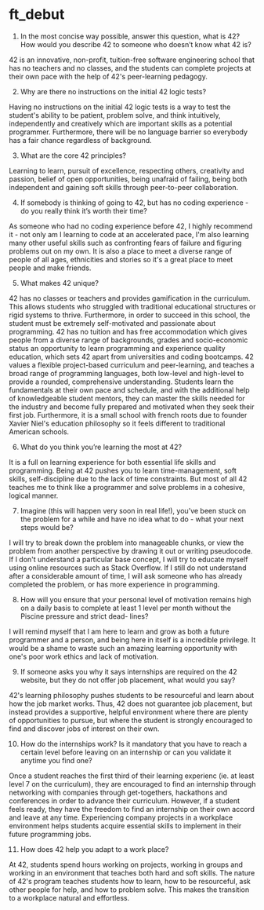 # ft_debut

1. In the most concise way possible, answer this question, what is 42? How would you describe 42 to someone who doesn’t know what 42 is?

42 is an innovative, non-profit, tuition-free software engineering school that has no teachers and no classes, and the students can complete projects at their own pace with the help of 42's peer-learning pedagogy. 

2. Why are there no instructions on the initial 42 logic tests?

Having no instructions on the initial 42 logic tests is a way to test the student's ability to be patient, problem solve, and think intuitively, independently and creatively which are important skills as a potential programmer. Furthermore, there will be no language barrier so everybody has a fair chance regardless of background.

3. What are the core 42 principles?

Learning to learn, pursuit of excellence, respecting others, creativity and passion, belief of open opportunities, being unafraid of failing, being both independent and gaining soft skills through peer-to-peer collaboration. 

4. If somebody is thinking of going to 42, but has no coding experience - do you really think it’s worth their time?

As someone who had no coding experience before 42, I highly recommend it - not only am I learning to code at an accelerated pace, I'm also learning many other useful skills such as confronting fears of failure and figuring problems out on my own. It is also a place to meet a diverse range of people of all ages, ethnicities and stories so it's a great place to meet people and make friends.

5. What makes 42 unique?

42 has no classes or teachers and provides gamification in the curriculum. This allows students who struggled with traditional educational structures or rigid systems to thrive. Furthermore, in order to succeed in this school, the student must be extremely self-motivated and passionate about programming.
42 has no tuition and has free accommodation which gives people from a diverse range of backgrounds, grades and socio-economic status an opportunity to learn programming and experience quality education, which sets 42 apart from universities and coding bootcamps. 
42 values a flexible project-based curriculum and peer-learning, and teaches a broad range of programming languages, both low-level and high-level to provide a rounded, comprehensive understanding. Students learn the fundamentals at their own pace and schedule, and with the additional help of knowledgeable student mentors, they can master the skills needed for the industry and become fully prepared and motivated when they seek their first job.
Furthermore, it is a small school with french roots due to founder Xavier Niel's education philosophy so it feels different to traditional American schools.

6. What do you think you’re learning the most at 42?

It is a full on learning experience for both essential life skills and programming. Being at 42 pushes you to learn time-management, soft skills, self-discipline due to the lack of time constraints. But most of all 42 teaches me to think like a programmer and solve problems in a cohesive, logical manner.

7. Imagine (this will happen very soon in real life!), you’ve been stuck on the problem for a while and have no idea what to do - what your next steps would be?

I will try to break down the problem into manageable chunks, or view the problem from another perspective by drawing it out or writing pseudocode. If I don't understand a particular base concept, I will try to educate myself using online resources such as Stack Overflow. If I still do not understand after a considerable amount of time, I will ask someone who has already completed the problem, or has more experience in programming. 

8. How will you ensure that your personal level of motivation remains high on a daily basis to complete at least 1 level per month without the Piscine pressure and strict dead- lines?

I will remind myself that I am here to learn and grow as both a future programmer and a person, and being here in itself is a incredible privilege. It would be a shame to waste such an amazing learning opportunity with one's poor work ethics and lack of motivation.

9. If someone asks you why it says internships are required on the 42 website, but they do not offer job placement, what would you say?

42's learning philosophy pushes students to be resourceful and learn about how the job market works. Thus, 42 does not guarantee job placement, but instead provides a supportive, helpful environment where there are plenty of opportunities to pursue, but where the student is strongly encouraged to find and discover jobs of interest on their own.

10. How do the internships work? Is it mandatory that you have to reach a certain level before leaving on an internship or can you validate it anytime you find one?

Once a student reaches the first third of their learning experienc (ie. at least level 7 on the curriculum), they are encouraged to find an internship through networking with companies through get-togethers, hackathons and conferences in order to advance their curriculum. However, if a student feels ready, they have the freedom to find an internship on their own accord and leave at any time. Experiencing company projects in a workplace environment helps students acquire essential skills to implement in their future programming jobs.

11. How does 42 help you adapt to a work place?

At 42, students spend hours working on projects, working in groups and working in an environment that teaches both hard and soft skills. The nature of 42's program teaches students how to learn, how to be resourceful, ask other people for help, and how to problem solve. This makes the transition to a workplace natural and effortless.
